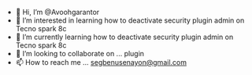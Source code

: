 - 👋 Hi, I’m @Avoohgarantor
- 👀 I’m interested in learning how to deactivate security plugin admin on Tecno spark 8c
- 🌱 I’m currently learning how to deactivate security plugin admin on Tecno spark 8c
- 💞️ I’m looking to collaborate on ... plugin
- 📫 How to reach me ... segbenusenayon@gmail.com

<!---
Avoohgarantor/Avoohgarantor is a ✨ special ✨ repository because its `README.md` (this file) appears on your GitHub profile.
You can click the Preview link to take a look at your changes.
--->
